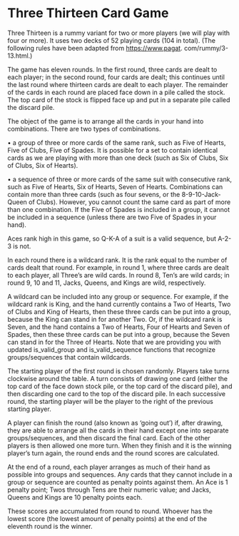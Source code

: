 # Three Thirteen Card Game
Three Thirteen is a rummy variant for two or more players (we will play with four or more). It uses two decks of 52 playing cards (104 in total). (The following rules have been adapted from https://www.pagat. com/rummy/3- 13.html.)

The game has eleven rounds. In the first round, three cards are dealt to each player; in the second round, four cards are dealt; this continues until the last round where thirteen cards are dealt to each player. The remainder of the cards in each round are placed face down in a pile called the stock. The top card of the stock is flipped face up and put in a separate pile called the discard pile.

The object of the game is to arrange all the cards in your hand into combinations. There are two types of combinations.

• a group of three or more cards of the same rank, such as Five of Hearts, Five of Clubs, Five of Spades. It is possible for a set to contain identical cards as we are playing with more than one deck (such as Six of Clubs, Six of Clubs, Six of Hearts).

• a sequence of three or more cards of the same suit with consecutive rank, such as Five of Hearts, Six of Hearts, Seven of Hearts.
Combinations can contain more than three cards (such as four sevens, or the 8-9-10-Jack-Queen of Clubs). However, you cannot count the same card as part of more than one combination. If the Five of Spades is included in a group, it cannot be included in a sequence (unless there are two Five of Spades in your hand).

Aces rank high in this game, so Q-K-A of a suit is a valid sequence, but A-2-3 is not.

In each round there is a wildcard rank. It is the rank equal to the number of cards dealt that round. For example, in round 1, where three cards are dealt to each player, all Three’s are wild cards. In round 8, Ten’s are wild cards; in round 9, 10 and 11, Jacks, Queens, and Kings are wild, respectively.

A wildcard can be included into any group or sequence. For example, if the wildcard rank is King, and the hand currently contains a Two of Hearts, Two of Clubs and King of Hearts, then these three cards can be put into a group, because the King can stand in for another Two. Or, if the wildcard rank is Seven, and the hand contains a Two of Hearts, Four of Hearts and Seven of Spades, then these three cards can be put into a group, because the Seven can stand in for the Three of Hearts. Note that we are providing you with updated is_valid_group and is_valid_sequence functions that recognize groups/sequences that contain wildcards.

The starting player of the first round is chosen randomly. Players take turns clockwise around the table. A turn consists of drawing one card (either the top card of the face down stock pile, or the top card of the discard pile), and then discarding one card to the top of the discard pile. In each successive round, the starting player will be the player to the right of the previous starting player.

A player can finish the round (also known as ‘going out’) if, after drawing, they are able to arrange all the cards in their hand except one into separate groups/sequences, and then discard the final card. Each of the other players is then allowed one more turn. When they finish and it is the winning player’s turn again, the round ends and the round scores are calculated.

At the end of a round, each player arranges as much of their hand as possible into groups and sequences. Any cards that they cannot include in a group or sequence are counted as penalty points against them. An Ace is 1 penalty point; Twos through Tens are their numeric value; and Jacks, Queens and Kings are 10 penalty points each.

These scores are accumulated from round to round. Whoever has the lowest score (the lowest amount of penalty points) at the end of the eleventh round is the winner.
